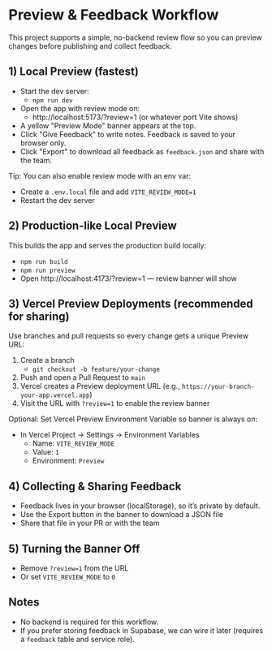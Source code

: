 # Preview & Feedback Workflow

This project supports a simple, no-backend review flow so you can preview changes before publishing and collect feedback.

## 1) Local Preview (fastest)

- Start the dev server:
  - `npm run dev`
- Open the app with review mode on:
  - http://localhost:5173/?review=1 (or whatever port Vite shows)
- A yellow "Preview Mode" banner appears at the top.
- Click "Give Feedback" to write notes. Feedback is saved to your browser only.
- Click "Export" to download all feedback as `feedback.json` and share with the team.

Tip: You can also enable review mode with an env var:

- Create a `.env.local` file and add `VITE_REVIEW_MODE=1`
- Restart the dev server

## 2) Production-like Local Preview

This builds the app and serves the production build locally:

- `npm run build`
- `npm run preview`
- Open http://localhost:4173/?review=1 — review banner will show

## 3) Vercel Preview Deployments (recommended for sharing)

Use branches and pull requests so every change gets a unique Preview URL:

1. Create a branch
   - `git checkout -b feature/your-change`
2. Push and open a Pull Request to `main`
3. Vercel creates a Preview deployment URL (e.g., `https://your-branch-your-app.vercel.app`)
4. Visit the URL with `?review=1` to enable the review banner

Optional: Set Vercel Preview Environment Variable so banner is always on:

- In Vercel Project → Settings → Environment Variables
  - Name: `VITE_REVIEW_MODE`
  - Value: `1`
  - Environment: `Preview`

## 4) Collecting & Sharing Feedback

- Feedback lives in your browser (localStorage), so it’s private by default.
- Use the Export button in the banner to download a JSON file
- Share that file in your PR or with the team

## 5) Turning the Banner Off

- Remove `?review=1` from the URL
- Or set `VITE_REVIEW_MODE` to `0`

## Notes

- No backend is required for this workflow.
- If you prefer storing feedback in Supabase, we can wire it later (requires a `feedback` table and service role).

